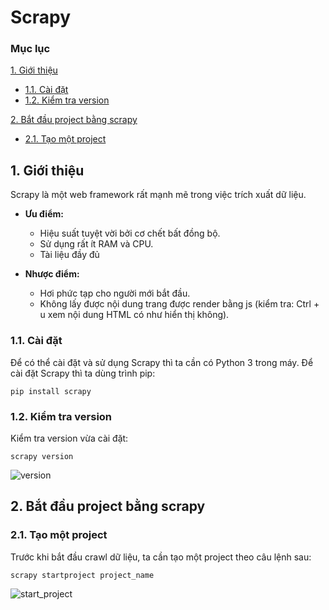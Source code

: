 # Scrapy

### Mục lục 
[1. Giới thiệu](#introduction)
  - [1.1. Cài đặt](#install)
  - [1.2. Kiểm tra version](#version)

[2. Bắt đầu project bằng scrapy](#getting_started_project)
  - [2.1. Tạo một project](#create_a_project)
<a name="introduction"></a>
##  1. Giới thiệu 
Scrapy là một web framework rất mạnh mẽ trong việc trích xuất dữ liệu.

* **Ưu điểm:**

  - Hiệu suất tuyệt vời bởi cơ chết bất đồng bộ.
  - Sử dụng rất ít RAM và CPU.
  - Tài liệu đầy đủ

* **Nhược điểm:**
  
  - Hơi phức tạp cho người mới bắt đầu.
  - Không lấy được nội dung trang được render bằng js (kiểm tra: Ctrl + u xem nội dung HTML có như hiển thị không).

<a name="install"></a>
### 1.1. Cài đặt 
Để có thể cài đặt và sử dụng Scrapy thì ta cần có Python 3 trong máy. Để cài đặt Scrapy thì ta dùng trình pip:
```
pip install scrapy
```

<a name="version"></a>
### 1.2. Kiểm tra version 
Kiểm tra version vừa cài đặt:
```
scrapy version
```
![version](https://user-images.githubusercontent.com/103992475/164134659-a620b3e4-3b13-4513-b156-56c0bdba5c81.png)

<a name="getting_started_project"></a>
## 2. Bắt đầu project bằng scrapy

<a name="create_a_project"></a>
### 2.1. Tạo một project
Trước khi bắt đầu crawl dữ liệu, ta cần tạo một project theo câu lệnh sau:
```
scrapy startproject project_name
```
![start_project](https://user-images.githubusercontent.com/103992475/164135891-402f950b-1232-433f-9931-3c9b6cea4b30.png)

